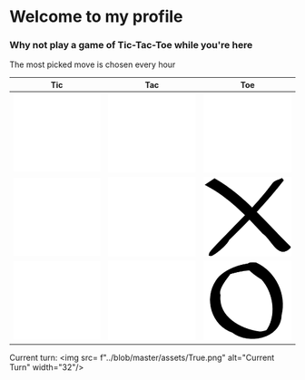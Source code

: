 # Welcome to my profile

### Why not play a game of Tic-Tac-Toe while you're here
The most picked move is chosen every hour

| Tic | Tac | Toe |
|--|--|--|
| [![Tile 0](assets/None.png)](https://cntr.click/5xW31GG) | [![Tile 1](assets/None.png)](https://cntr.click/k6m4pLh) | [![Tile 2](assets/None.png)](https://cntr.click/0Jy1NdB) |
| [![Tile 3](assets/None.png)](https://cntr.click/y4BYk8p) | [![Tile 4](assets/None.png)](https://cntr.click/VCtRg6b) | [![Tile 5](assets/True.png)](https://cntr.click/b0a0hMb) |
| [![Tile 6](assets/None.png)](https://cntr.click/sGaY2s4) | [![Tile 7](assets/None.png)](https://cntr.click/5B5pmVK) | [![Tile 8](assets/False.png)](https://cntr.click/SG7sV89) |
    
Current turn: <img src= f"../blob/master/assets/True.png" alt="Current Turn" width="32"/>
